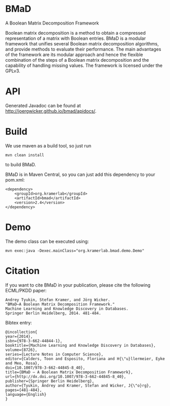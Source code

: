 BMaD
====

A Boolean Matrix Decomposition Framework


Boolean matrix decomposition is a method to obtain a compressed
representation of a matrix with Boolean entries. BMaD is a modular
framework that unifies several Boolean matrix decomposition
algorithms, and provide methods to evaluate their performance. The
main advantages of the framework are its modular approach and hence
the flexible combination of the steps of a Boolean matrix
decomposition and the capability of handling missing values. The
framework is licensed under the GPLv3.  

API
===

Generated Javadoc can be found at http://joergwicker.github.io/bmad/apidocs/.


Build
=====

We use maven as a build tool, so just run

```
mvn clean install
```

to build BMaD. 

BMaD is in Maven Central, so you can just add this dependency to your pom.xml:

```
<dependency>
	<groupId>org.kramerlab</groupId>
	<artifactId>bmad</artifactId>
	<version>2.4</version>
</dependency>
```



Demo
====

The demo class can be executed using:

```
mvn exec:java -Dexec.mainClass="org.kramerlab.bmad.demo.Demo"
```

Citation
========

If you want to cite BMaD in your publication, please cite the
following ECML/PKDD paper: 

```
Andrey Tyukin, Stefan Kramer, and Jörg Wicker. 
"BMaD–A Boolean Matrix Decomposition Framework." 
Machine Learning and Knowledge Discovery in Databases. 
Springer Berlin Heidelberg, 2014. 481-484.
```
Bibtex entry:

```
@incollection{
year={2014},
isbn={978-3-662-44844-1},
booktitle={Machine Learning and Knowledge Discovery in Databases},
volume={8726},
series={Lecture Notes in Computer Science},
editor={Calders, Toon and Esposito, Floriana and H{\"u}llermeier, Eyke and Meo, Rosa},
doi={10.1007/978-3-662-44845-8_40},
title={BMaD – A Boolean Matrix Decomposition Framework},
url={http://dx.doi.org/10.1007/978-3-662-44845-8_40},
publisher={Springer Berlin Heidelberg},
author={Tyukin, Andrey and Kramer, Stefan and Wicker, J{\"o}rg},
pages={481-484},
language={English}
}
```

